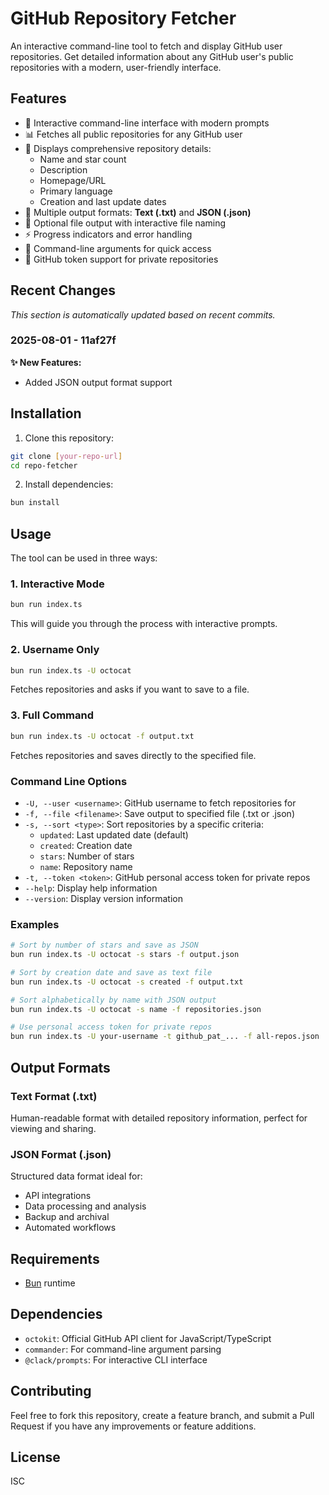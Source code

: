 # GitHub Repository Fetcher

An interactive command-line tool to fetch and display GitHub user repositories. Get detailed information about any GitHub user's public repositories with a modern, user-friendly interface.

## Features

- 🚀 Interactive command-line interface with modern prompts
- 📊 Fetches all public repositories for any GitHub user
- 📝 Displays comprehensive repository details:
  - Name and star count
  - Description
  - Homepage/URL
  - Primary language
  - Creation and last update dates
- 💾 Multiple output formats: **Text (.txt)** and **JSON (.json)**
- 📄 Optional file output with interactive file naming
- ⚡ Progress indicators and error handling
- 🎯 Command-line arguments for quick access
- 🔐 GitHub token support for private repositories


## Recent Changes

*This section is automatically updated based on recent commits.*

### 2025-08-01 - 11af27f

**✨ New Features:**
- Added JSON output format support

## Installation

1. Clone this repository:

```bash
git clone [your-repo-url]
cd repo-fetcher
```

2. Install dependencies:

```bash
bun install
```

## Usage

The tool can be used in three ways:

### 1. Interactive Mode

```bash
bun run index.ts
```

This will guide you through the process with interactive prompts.

### 2. Username Only

```bash
bun run index.ts -U octocat
```

Fetches repositories and asks if you want to save to a file.

### 3. Full Command

```bash
bun run index.ts -U octocat -f output.txt
```

Fetches repositories and saves directly to the specified file.

### Command Line Options

- `-U, --user <username>`: GitHub username to fetch repositories for
- `-f, --file <filename>`: Save output to specified file (.txt or .json)
- `-s, --sort <type>`: Sort repositories by a specific criteria:
  - `updated`: Last updated date (default)
  - `created`: Creation date
  - `stars`: Number of stars
  - `name`: Repository name
- `-t, --token <token>`: GitHub personal access token for private repos
- `--help`: Display help information
- `--version`: Display version information

### Examples

```bash
# Sort by number of stars and save as JSON
bun run index.ts -U octocat -s stars -f output.json

# Sort by creation date and save as text file
bun run index.ts -U octocat -s created -f output.txt

# Sort alphabetically by name with JSON output
bun run index.ts -U octocat -s name -f repositories.json

# Use personal access token for private repos
bun run index.ts -U your-username -t github_pat_... -f all-repos.json
```

## Output Formats

### Text Format (.txt)
Human-readable format with detailed repository information, perfect for viewing and sharing.

### JSON Format (.json)
Structured data format ideal for:
- API integrations
- Data processing and analysis
- Backup and archival
- Automated workflows

## Requirements

- [Bun](https://bun.sh/) runtime

## Dependencies

- `octokit`: Official GitHub API client for JavaScript/TypeScript
- `commander`: For command-line argument parsing
- `@clack/prompts`: For interactive CLI interface

## Contributing

Feel free to fork this repository, create a feature branch, and submit a Pull Request if you have any improvements or feature additions.

## License

ISC
